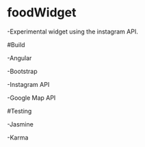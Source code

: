 # foodWidget

-Experimental widget using the instagram API.

#Build

-Angular
	
-Bootstrap

-Instagram API

-Google Map API

#Testing

-Jasmine

-Karma



